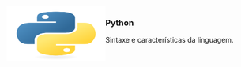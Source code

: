 <div style="display:inline_block">
    <img align="left" height="110" width="200" alt="Python" src="https://github.com/devicons/devicon/blob/master/icons/python/python-original.svg">
</div>

### Python
Sintaxe e características da linguagem.
